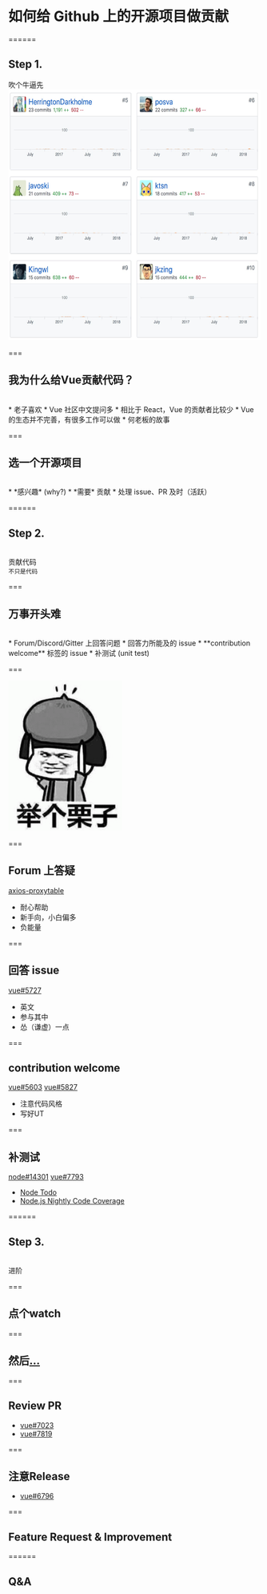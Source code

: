 # 如何给 Github 上的开源项目做贡献

======

## Step 1.
吹个牛逼先<br/>
<img src="/jk-rank.jpeg" style="width: 600px; height: 500px">

===

## 我为什么给Vue贡献代码？
<br/>
* 老子喜欢
* Vue 社区中文提问多
* 相比于 React，Vue 的贡献者比较少
* Vue 的生态并不完善，有很多工作可以做
* 何老板的故事

===

## 选一个开源项目
<br/>
* *感兴趣* (why?)
* *需要* 贡献
* 处理 issue、PR 及时（活跃）

======

## Step 2.
<br/>
贡献代码
<br/>
<small>不只是代码</small>

===

## 万事开头难
<br/>
* Forum/Discord/Gitter 上回答问题
* 回答力所能及的 issue
* **contribution welcome** 标签的 issue
* 补测试 (unit test)

===

![jglz](/jglz.jpeg)

===

## Forum 上答疑

[axios-proxytable](https://forum.vuejs.org/t/axios-proxytable/16251)

* 耐心帮助
* 新手向，小白偏多
* 负能量

===

## 回答 issue

[vue#5727](https://github.com/vuejs/vue/issues/5727)

* 英文
* 参与其中
* 怂（谦虚）一点

===

## contribution welcome

[vue#5603](https://github.com/vuejs/vue/issues/5603)
[vue#5827](https://github.com/vuejs/vue/pull/5827)

* 注意代码风格
* 写好UT

===

## 补测试

[node#14301](https://github.com/nodejs/node/pull/14301)
[vue#7793](https://github.com/vuejs/vue/pull/7793)

* [Node Todo](https://www.nodetodo.org/)
* [Node.js Nightly Code Coverage](https://coverage.nodejs.org/)

======

## Step 3.
<br/>
进阶

===

## 点个watch

===

## 然后[...](https://github.com/notifications)

===

## Review PR

* [vue#7023](https://github.com/vuejs/vue/pull/7023)
* [vue#7819](https://github.com/vuejs/vue/pull/7819)

===

## 注意Release

* [vue#6796](https://github.com/vuejs/vue/pull/6796)

===

## Feature Request & Improvement

======

## Q&A

